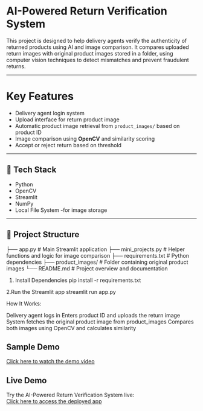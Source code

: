 # AI-Powered Return Verification System

This project is designed to help delivery agents verify the authenticity of returned products using AI and image comparison. It compares uploaded return images with original product images stored in a folder, using computer vision techniques to detect mismatches and prevent fraudulent returns.

---

# Key Features

- Delivery agent login system
- Upload interface for return product image
- Automatic product image retrieval from `product_images/` based on product ID
- Image comparison using **OpenCV** and similarity scoring
- Accept or reject return based on threshold

---

## 🧠 Tech Stack

- Python
- OpenCV
- Streamlit
- NumPy
- Local File System -for image storage

---

## 📁 Project Structure

├── app.py # Main Streamlit application
├── mini_projects.py # Helper functions and logic for image comparison
├── requirements.txt # Python dependencies
├── product_images/ # Folder containing original product images
└── README.md # Project overview and documentation

1. Install Dependencies
   pip install -r requirements.txt

2.Run the Streamlit app
   streamlit run app.py

How It Works:

Delivery agent logs in
Enters product ID and uploads the return image
System fetches the original product image from product_images
Compares both images using OpenCV and calculates similarity 

##  Sample Demo
 [Click here to watch the demo video](https://youtu.be/VdHONrstCI8?si=Rq6zmhuQcPT8rfyf)

##  Live Demo

 Try the AI-Powered Return Verification System live:  
 [Click here to access the deployed app](https://aipoweredfrauddetection.streamlit.app/)


